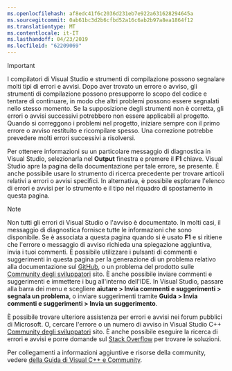 ```yaml
---
ms.openlocfilehash: af8edc41f6c2036d231eb7e922a631628294645a
ms.sourcegitcommit: 0ab61bc3d2b6cfbd52a16c6ab2b97a8ea1864f12
ms.translationtype: MT
ms.contentlocale: it-IT
ms.lasthandoff: 04/23/2019
ms.locfileid: "62209069"
---
```

> [!IMPORTANT]
> I compilatori di Visual Studio e strumenti di compilazione possono segnalare molti tipi di errori e avvisi. Dopo aver trovato un errore o avviso, gli strumenti di compilazione possono presupporre lo scopo del codice e tentare di continuare, in modo che altri problemi possono essere segnalati nello stesso momento. Se la supposizione degli strumenti non è corretta, gli errori o avvisi successivi potrebbero non essere applicabili al progetto. Quando si correggono i problemi nel progetto, iniziare sempre con il primo errore o avviso restituito e ricompilare spesso. Una correzione potrebbe prevedere molti errori successivi a risolversi.

Per ottenere informazioni su un particolare messaggio di diagnostica in Visual Studio, selezionarla nel **Output** finestra e premere il **F1** chiave. Visual Studio apre la pagina della documentazione per tale errore, se presente. È anche possibile usare lo strumento di ricerca precedente per trovare articoli relativi a errori o avvisi specifici. In alternativa, è possibile esplorare l'elenco di errori e avvisi per lo strumento e il tipo nel riquadro di spostamento in questa pagina.

> [!NOTE]
> Non tutti gli errori di Visual Studio o l'avviso è documentato. In molti casi, il messaggio di diagnostica fornisce tutte le informazioni che sono disponibile. Se è associata a questa pagina quando si è usato **F1** e si ritiene che l'errore o messaggio di avviso richieda una spiegazione aggiuntiva, invia i tuoi commenti. È possibile utilizzare i pulsanti di commenti e suggerimenti in questa pagina per la generazione di un problema relativo alla documentazione sul [GitHub](https://github.com/MicrosoftDocs/cpp-docs/issues), o un problema del prodotto sulle [Community degli sviluppatori](https://developercommunity.visualstudio.com/spaces/8/index.html) sito. È anche possibile inviare commenti e suggerimenti e immettere i bug all'interno dell'IDE. In Visual Studio, passare alla barra dei menu e scegliere **aiutare > Invia commenti e suggerimenti > segnala un problema**, o inviare suggerimenti tramite **Guida > Invia commenti e suggerimenti > Invia un suggerimento**.

È possibile trovare ulteriore assistenza per errori e avvisi nei forum pubblici di Microsoft. O, cercare l'errore o un numero di avviso in Visual Studio C++ [Community degli sviluppatori](https://developercommunity.visualstudio.com/spaces/8/index.html) sito. È anche possibile eseguire la ricerca di errori e avvisi e porre domande sul [Stack Overflow](http://stackoverflow.com/) per trovare le soluzioni.

Per collegamenti a informazioni aggiuntive e risorse della community, vedere [della Guida di Visual C++ e Community](../../overview/visual-cpp-help-and-community.md).